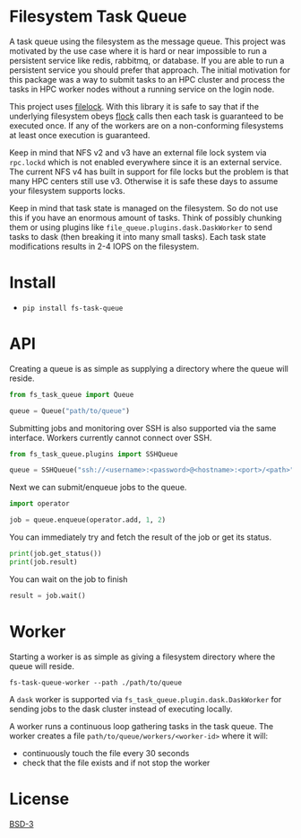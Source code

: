 # Filesystem Task Queue

A task queue using the filesystem as the message queue. This project
was motivated by the use case where it is hard or near impossible to
run a persistent service like redis, rabbitmq, or database. If you are
able to run a persistent service you should prefer that approach. The
initial motivation for this package was a way to submit tasks to an
HPC cluster and process the tasks in HPC worker nodes without a
running service on the login node.

This project uses [filelock](https://pypi.org/project/filelock/). With
this library it is safe to say that if the underlying filesystem obeys
[flock](https://linux.die.net/man/2/flock) calls then each task is
guaranteed to be executed once. If any of the workers are on a
non-conforming filesystems at least once execution is guaranteed.

Keep in mind that NFS v2 and v3 have an external file lock system via
`rpc.lockd` which is not enabled everywhere since it is an external
service. The current NFS v4 has built in support for file locks but
the problem is that many HPC centers still use v3. Otherwise it is
safe these days to assume your filesystem supports locks. 

Keep in mind that task state is managed on the filesystem. So do not
use this if you have an enormous amount of tasks. Think of possibly
chunking them or using plugins like
`file_queue.plugins.dask.DaskWorker` to send tasks to dask (then
breaking it into many small tasks). Each task state modifications
results in 2-4 IOPS on the filesystem.

# Install

 - `pip install fs-task-queue`

# API

Creating a queue is as simple as supplying a directory where the queue
will reside.

```python
from fs_task_queue import Queue

queue = Queue("path/to/queue")
```

Submitting jobs and monitoring over SSH is also supported via the same
interface. Workers currently cannot connect over SSH.

```python
from fs_task_queue.plugins import SSHQueue

queue = SSHQueue("ssh://<username>:<password>@<hostname>:<port>/<path>")
```

Next we can submit/enqueue jobs to the queue.

```python
import operator

job = queue.enqueue(operator.add, 1, 2)
```

You can immediately try and fetch the result of the job or get its
status.

```python
print(job.get_status())
print(job.result)
```

You can wait on the job to finish

```python
result = job.wait()
```

# Worker

Starting a worker is as simple as giving a filesystem directory where
the queue will reside.

```shell
fs-task-queue-worker --path ./path/to/queue
```

A `dask` worker is supported via `fs_task_queue.plugin.dask.DaskWorker`
for sending jobs to the dask cluster instead of executing locally.

A worker runs a continuous loop gathering tasks in the task queue. The
worker creates a file `path/to/queue/workers/<worker-id>` where it
will:
 - continuously touch the file every 30 seconds
 - check that the file exists and if not stop the worker

# License

[BSD-3](./LICENSE)
